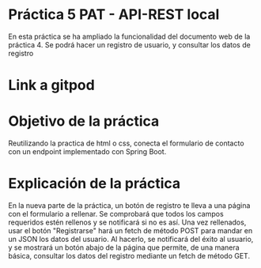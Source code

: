 # Práctica 5 PAT - API-REST local
En esta práctica se ha ampliado la funcionalidad del documento web de la práctica 4. Se podrá hacer un registro de usuario, y consultar los datos de registro

# Link a gitpod


# Objetivo de la práctica

Reutilizando la practica de html o css, conecta el formulario de contacto con un endpoint implementado con Spring Boot.

# Explicación de la práctica
En la nueva parte de la práctica, un botón de registro te lleva a una página con el formulario a rellenar. Se comprobará que todos los campos requeridos estén rellenos y se notificará si no es así. Una vez rellenados, usar el botón "Registrarse" hará un fetch de método POST para mandar en un JSON los datos del usuario. Al hacerlo, se notificará del éxito al usuario, y se mostrará un botón abajo de la página que permite, de una manera básica, consultar los datos del registro mediante un fetch de método GET.
